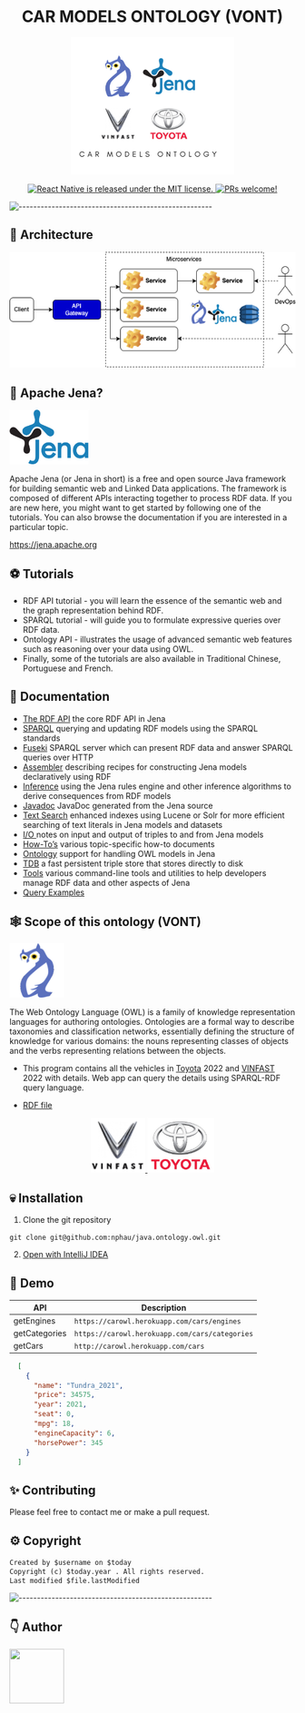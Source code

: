 <h1 align="center">CAR MODELS ONTOLOGY (VONT) </h1>
<p align="center">
    <a href="https://jena.apache.org" target="_blank">
        <img src="docs/logo.png">
    </a>
</p>
<p align="center">
  <a href="https://github.com/facebook/react-native/blob/HEAD/LICENSE">
    <img src="https://img.shields.io/badge/license-MIT-blue.svg" alt="React Native is released under the MIT license." />
  </a>
  <a href="https://reactnative.dev/docs/contributing">
    <img src="https://img.shields.io/badge/PRs-welcome-brightgreen.svg" alt="PRs welcome!" />
  </a>
</p>

![-----------------------------------------------------](https://raw.githubusercontent.com/andreasbm/readme/master/assets/lines/colored.png)

## 🤔 Architecture

<p align="center">
    <a href="https://jena.apache.org" target="_blank">
        <img src="docs/architecture.png">
    </a>
</p>

## 🤔 Apache Jena?

<p align="left">
    <a href="https://jena.apache.org" target="_blank">
        <img src="docs/jena_logo.png" height="96">
    </a>
</p>
Apache Jena (or Jena in short) is a free and open source Java framework for building semantic web and Linked Data
applications. The framework is composed of different APIs interacting together to process RDF data. If you are new here,
you might want to get started by following one of the tutorials. You can also browse the documentation if you are
interested in a particular topic.

https://jena.apache.org

## ⚽ Tutorials

- RDF API tutorial - you will learn the essence of the semantic web and the graph representation behind RDF.
- SPARQL tutorial - will guide you to formulate expressive queries over RDF data.
- Ontology API - illustrates the usage of advanced semantic web features such as reasoning over your data using OWL.
- Finally, some of the tutorials are also available in Traditional Chinese, Portuguese and French.

## 📘 Documentation

- <a href="https://jena.apache.org/documentation/rdf" target="_blank">The RDF API<a/> the core RDF API in Jena
- <a href="https://jena.apache.org/documentation/query" target="_blank">SPARQL<a/> querying and updating RDF models
  using the SPARQL standards
- <a href="https://jena.apache.org/documentation/fuseki2" target="_blank">Fuseki<a/> SPARQL server which can present RDF
  data and answer SPARQL queries over HTTP
- <a href="https://jena.apache.org/documentation/assembler" target="_blank">Assembler<a/> describing recipes for
  constructing Jena models declaratively using RDF
- <a href="https://jena.apache.org/documentation/inference" target="_blank">Inference<a/> using the Jena rules engine
  and other inference algorithms to derive consequences from RDF models
- <a href="https://jena.apache.org/documentation/javadoc" target="_blank">Javadoc<a/> JavaDoc generated from the Jena
  source
- <a href="https://jena.apache.org/documentation/query/text-query.htm" target="_blank">Text Search<a/> enhanced indexes
  using Lucene or Solr for more efficient searching of text literals in Jena models and datasets
- <a href="https://jena.apache.org/documentation/io" target="_blank">I/O <a/> notes on input and output of triples to
  and from Jena models
- <a href="https://jena.apache.org/documentation/notes" target="_blank">How-To’s<a/> various topic-specific how-to
  documents
- <a href="https://jena.apache.org/documentation/ontology" target="_blank">Ontology<a/> support for handling OWL models
  in Jena
- <a href="https://jena.apache.org/documentation/tdb" target="_blank">TDB<a/> a fast persistent triple store that stores
  directly to disk
- <a href="https://jena.apache.org/documentation/tools" target="_blank">Tools<a/> various command-line tools and
  utilities to help developers manage RDF data and other aspects of Jena
- <a href="https://wiki.uib.no/info216/index.php/Java_Examples" target="_blank">Query Examples<a/>

## 🕸️ Scope of this ontology (VONT)

<p align="left">
    <a href="https://jena.apache.org" target="_blank">
        <img src="docs/owl.png" height="96">
    </a>
</p>

The Web Ontology Language (OWL) is a family of knowledge representation languages for authoring ontologies. Ontologies
are a formal way to describe taxonomies and classification networks, essentially defining the structure of knowledge for
various domains: the nouns representing classes of objects and the verbs representing relations between the objects.

- This program contains all the vehicles in [Toyota](https://www.toyota.com/all-vehicles) 2022
  and [VINFAST](https://vinfastauto.com) 2022 with details. Web app can query the details using SPARQL-RDF query
  language.

- <a href="src/main/resources/data/owl/vehicle/v3/vinfast.rdf" target="_blank"> RDF file </a>

<p align="center">
    <a href="https://jena.apache.org" target="_blank">
        <img src="docs/vinfast_logo.svg" height="96">
    </a>
    <a href="https://jena.apache.org" target="_blank">
        <img src="docs/toyota_logo.jpeg" height="96">
    </a>
</p>

## 💀 Installation

1. Clone the git repository

```
git clone git@github.com:nphau/java.ontology.owl.git
```

2. <a href="https://www.jetbrains.com/idea" target="_blank"> Open with IntelliJ IDEA </a>

## 🍔 Demo

| API  | Description
|---|---|
|getEngines|```https://carowl.herokuapp.com/cars/engines```|
|getCategories|```https://carowl.herokuapp.com/cars/categories```|
|getCars|```http://carowl.herokuapp.com/cars```|

```json
  [
    {
      "name": "Tundra_2021",
      "price": 34575,
      "year": 2021,
      "seat": 0,
      "mpg": 18,
      "engineCapacity": 6,
      "horsePower": 345
    }
  ]
```

## ✨ Contributing

Please feel free to contact me or make a pull request.

## ⚙️ Copyright

```
Created by $username on $today
Copyright (c) $today.year . All rights reserved.
Last modified $file.lastModified
```

![-----------------------------------------------------](https://raw.githubusercontent.com/andreasbm/readme/master/assets/lines/colored.png)

## 👇 Author

<p>
    <a href="https://nphau.medium.com/" target="_blank">
    <img src="https://avatars2.githubusercontent.com/u/13111806?s=400&u=f09b6160dbbe2b7eeae0aeb0ab4efac0caad57d7&v=4" width="96" height="96">
    </a>
</p>